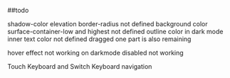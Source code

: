##todo

shadow-color
elevation
border-radius not defined
background color surface-container-low and highest not defined
outline color in dark mode inner text color not defined
dragged one part is also remaining

hover effect not working on darkmode 
disabled not working

Touch
Keyboard and Switch
Keyboard navigation